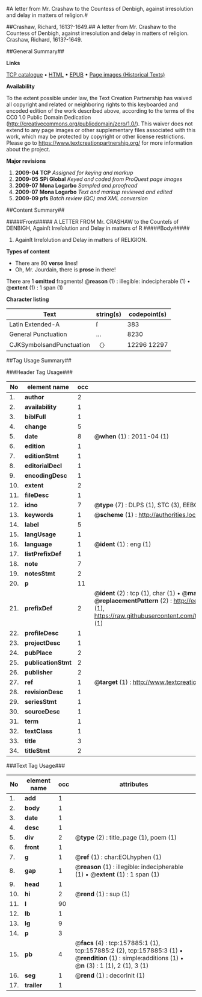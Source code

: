 #A letter from Mr. Crashaw to the Countess of Denbigh, against irresolution and delay in matters of religion.#

##Crashaw, Richard, 1613?-1649.##
A letter from Mr. Crashaw to the Countess of Denbigh, against irresolution and delay in matters of religion.
Crashaw, Richard, 1613?-1649.

##General Summary##

**Links**

[TCP catalogue](http://www.ota.ox.ac.uk/tcp/)  • 
[HTML](http://tei.it.ox.ac.uk/tcp/Texts-HTML/free/A80/A80776.html)  • 
[EPUB](http://tei.it.ox.ac.uk/tcp/Texts-EPUB/free/A80/A80776.epub) • 
[Page images (Historical Texts)](https://historicaltexts.jisc.ac.uk/eebo-99872583e)

**Availability**

To the extent possible under law, the Text Creation Partnership has waived all copyright and related or neighboring rights to this keyboarded and encoded edition of the work described above, according to the terms of the CC0 1.0 Public Domain Dedication (http://creativecommons.org/publicdomain/zero/1.0/). This waiver does not extend to any page images or other supplementary files associated with this work, which may be protected by copyright or other license restrictions. Please go to https://www.textcreationpartnership.org/ for more information about the project.

**Major revisions**

1. __2009-04__ __TCP__ *Assigned for keying and markup*
1. __2009-05__ __SPi Global__ *Keyed and coded from ProQuest page images*
1. __2009-07__ __Mona Logarbo__ *Sampled and proofread*
1. __2009-07__ __Mona Logarbo__ *Text and markup reviewed and edited*
1. __2009-09__ __pfs__ *Batch review (QC) and XML conversion*

##Content Summary##

#####Front#####
A LETTER FROM Mr. CRASHAW to the Counteſs of DENBIGH,
Againſt Irreſolution and Delay in matters of R
#####Body#####

1. Againſt Irreſolution and Delay in matters of RELIGION.

**Types of content**

  * There are 90 **verse** lines!
  * Oh, Mr. Jourdain, there is **prose** in there!

There are 1 **omitted** fragments! 
 @__reason__ (1) : illegible: indecipherable (1)  •  @__extent__ (1) : 1 span (1)

**Character listing**


|Text|string(s)|codepoint(s)|
|---|---|---|
|Latin Extended-A|ſ|383|
|General Punctuation|…|8230|
|CJKSymbolsandPunctuation|〈〉|12296 12297|

##Tag Usage Summary##

###Header Tag Usage###

|No|element name|occ|attributes|
|---|---|---|---|
|1.|__author__|2||
|2.|__availability__|1||
|3.|__biblFull__|1||
|4.|__change__|5||
|5.|__date__|8| @__when__ (1) : 2011-04 (1)|
|6.|__edition__|1||
|7.|__editionStmt__|1||
|8.|__editorialDecl__|1||
|9.|__encodingDesc__|1||
|10.|__extent__|2||
|11.|__fileDesc__|1||
|12.|__idno__|7| @__type__ (7) : DLPS (1), STC (3), EEBO-CITATION (1), PROQUEST (1), VID (1)|
|13.|__keywords__|1| @__scheme__ (1) : http://authorities.loc.gov/ (1)|
|14.|__label__|5||
|15.|__langUsage__|1||
|16.|__language__|1| @__ident__ (1) : eng (1)|
|17.|__listPrefixDef__|1||
|18.|__note__|7||
|19.|__notesStmt__|2||
|20.|__p__|11||
|21.|__prefixDef__|2| @__ident__ (2) : tcp (1), char (1)  •  @__matchPattern__ (2) : ([0-9\-]+):([0-9IVX]+) (1), (.+) (1)  •  @__replacementPattern__ (2) : http://eebo.chadwyck.com/downloadtiff?vid=$1&page=$2 (1), https://raw.githubusercontent.com/textcreationpartnership/Texts/master/tcpchars.xml#$1 (1)|
|22.|__profileDesc__|1||
|23.|__projectDesc__|1||
|24.|__pubPlace__|2||
|25.|__publicationStmt__|2||
|26.|__publisher__|2||
|27.|__ref__|1| @__target__ (1) : http://www.textcreationpartnership.org/docs/. (1)|
|28.|__revisionDesc__|1||
|29.|__seriesStmt__|1||
|30.|__sourceDesc__|1||
|31.|__term__|1||
|32.|__textClass__|1||
|33.|__title__|3||
|34.|__titleStmt__|2||


###Text Tag Usage###

|No|element name|occ|attributes|
|---|---|---|---|
|1.|__add__|1||
|2.|__body__|1||
|3.|__date__|1||
|4.|__desc__|1||
|5.|__div__|2| @__type__ (2) : title_page (1), poem (1)|
|6.|__front__|1||
|7.|__g__|1| @__ref__ (1) : char:EOLhyphen (1)|
|8.|__gap__|1| @__reason__ (1) : illegible: indecipherable (1)  •  @__extent__ (1) : 1 span (1)|
|9.|__head__|1||
|10.|__hi__|2| @__rend__ (1) : sup (1)|
|11.|__l__|90||
|12.|__lb__|1||
|13.|__lg__|9||
|14.|__p__|3||
|15.|__pb__|4| @__facs__ (4) : tcp:157885:1 (1), tcp:157885:2 (2), tcp:157885:3 (1)  •  @__rendition__ (1) : simple:additions (1)  •  @__n__ (3) : 1 (1), 2 (1), 3 (1)|
|16.|__seg__|1| @__rend__ (1) : decorInit (1)|
|17.|__trailer__|1||
